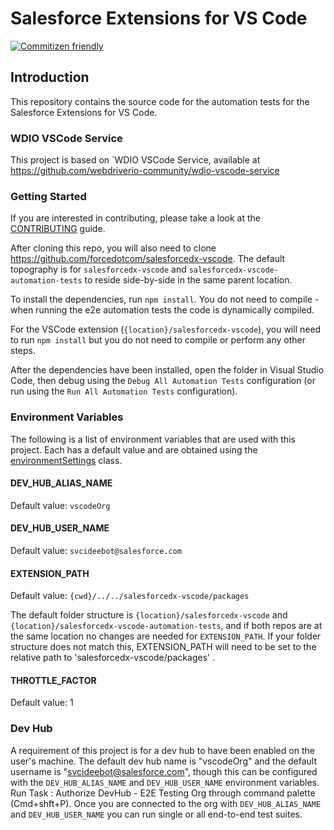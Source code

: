 # Salesforce Extensions for VS Code

[![Commitizen friendly](https://img.shields.io/badge/commitizen-friendly-brightgreen.svg)](http://commitizen.github.io/cz-cli/)

## Introduction

This repository contains the source code for the automation tests for the Salesforce Extensions for VS Code.

### WDIO VSCode Service

This project is based on `WDIO VSCode Service, available at https://github.com/webdriverio-community/wdio-vscode-service

### Getting Started

If you are interested in contributing, please take a look at the [CONTRIBUTING](CONTRIBUTING.md) guide.

After cloning this repo, you will also need to clone https://github.com/forcedotcom/salesforcedx-vscode. The default topography is for `salesforcedx-vscode` and `salesforcedx-vscode-automation-tests` to reside side-by-side in the same parent location.

To install the dependencies, run `npm install`. You do not need to compile - when running the e2e automation tests the code is dynamically compiled.

For the VSCode extension (`{location}/salesforcedx-vscode`), you will need to run `npm install` but you do not need to compile or perform any other steps.

After the dependencies have been installed, open the folder in Visual Studio Code, then debug using the `Debug All Automation Tests` configuration (or run using the `Run All Automation Tests` configuration).

### Environment Variables

The following is a list of environment variables that are used with this project. Each has a default value and are obtained using the [environmentSettings](test/environmentSettings.ts) class.

#### DEV_HUB_ALIAS_NAME

Default value: `vscodeOrg`

#### DEV_HUB_USER_NAME

Default value: `svcideebot@salesforce.com`

#### EXTENSION_PATH

Default value: `{cwd}/../../salesforcedx-vscode/packages`

The default folder structure is `{location}/salesforcedx-vscode` and `{location}/salesforcedx-vscode-automation-tests`, and if both repos are at the same location no changes are needed for `EXTENSION_PATH`. If your folder structure does not match this, EXTENSION_PATH will need to be set to the relative path to 'salesforcedx-vscode/packages' .

#### THROTTLE_FACTOR

Default value: 1

### Dev Hub

A requirement of this project is for a dev hub to have been enabled on the user's machine. The default dev hub name is "vscodeOrg" and the default username is "svcideebot@salesforce.com", though this can be configured with the `DEV_HUB_ALIAS_NAME` and `DEV_HUB_USER_NAME` environment variables.
Run Task : Authorize DevHub - E2E Testing Org through command palette (Cmd+shft+P).
Once you are connected to the org with `DEV_HUB_ALIAS_NAME` and `DEV_HUB_USER_NAME` you can run single or all end-to-end test suites.
